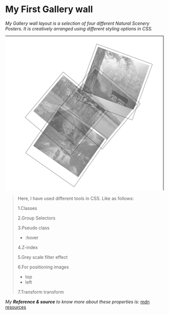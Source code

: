  # My First Gallery wall

*My Gallery wall layout is a selection of four different Natural Scenery Posters. It is creatively arranged using different styling options in CSS.*

![Pictures of natural posters](gallery-wall-md.png)

> Here, I have used different tools in CSS. Like as follows:
>
> 1.Classes
>
> 2.Group Selectors
>
> 3.Pseudo class 
> - :hover
>
> 4.Z-index
>
> 5.Grey scale filter effect
>
> 6.For positioning images
> - top
> - left
>
> 7.Transform transform
>
*My **Reference & source** to know more about these properties is:*
[mdn resources](https://developer.mozilla.org/)

[^1]: This is my first project in learning phase.


